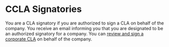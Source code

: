 # CCLA Signatories

You are a CLA signatory if you are authorized to sign a CLA on behalf of the company. You receive an email informing you that you are designated to be an authorized signatory for a company. You can [review and sign a corporate CLA](review-and-sign-a-corporate-cla-by-request.md) on behalf of the company.

